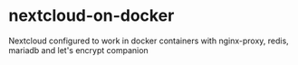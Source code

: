 # nextcloud-on-docker
Nextcloud configured to work in docker containers with nginx-proxy, redis, mariadb and let's encrypt companion
